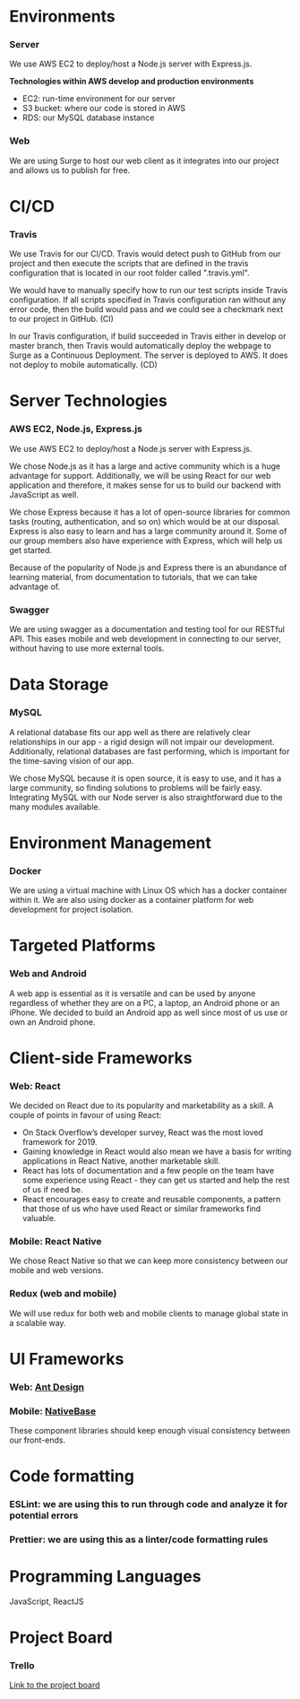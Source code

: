 # Environments

### Server

We use AWS EC2 to deploy/host a Node.js server with Express.js.

**Technologies within AWS develop and production environments**

* EC2: run-time environment for our server
* S3 bucket: where our code is stored in AWS
* RDS: our MySQL database instance


### Web

We are using Surge to host our web client as it integrates into our project and allows us to publish for free.


# CI/CD

### Travis

We use Travis for our CI/CD. Travis would detect push to GitHub from our project and then execute the scripts that are defined in the travis configuration that is located in our root folder called ".travis.yml".

We would have to manually specify how to run our test scripts inside Travis configuration. If all scripts specified in Travis configuration ran without any error code, then the build would pass and we could see a checkmark next to our project in GitHub. (CI)

In our Travis configuration, if build succeeded in Travis either in develop or master branch, then Travis would automatically deploy the webpage to Surge as a Continuous Deployment. The server is deployed to AWS. It does not deploy to mobile automatically. (CD)


# Server Technologies

### AWS EC2, Node.js, Express.js

We use AWS EC2 to deploy/host a Node.js server with Express.js.

We chose Node.js as it has a large and active community which is a huge advantage for support. Additionally, we will be using React for our web application and therefore, it makes sense for us to build our backend with JavaScript as well. 

We chose Express because it has a lot of open-source libraries for common tasks (routing, authentication, and so on) which would be at our disposal. Express is also easy to learn and has a large community around it. Some of our group members also have experience with Express, which will help us get started.

Because of the popularity of Node.js and Express there is an abundance of learning material, from documentation to tutorials, that we can take advantage of.

### Swagger

We are using swagger as a documentation and testing tool for our RESTful API. This eases mobile and web development in connecting to our server, without having to use more external tools.




# Data Storage

### MySQL

A relational database fits our app well as there are relatively clear relationships in our app - a rigid design will not impair our development. Additionally, relational databases are fast performing, which is important for the time-saving vision of our app. 

We chose MySQL because it is open source, it is easy to use, and it has a large community, so finding solutions to problems will be fairly easy. Integrating MySQL with our Node server is also straightforward due to the many modules available.

# Environment Management

### Docker

We are using a virtual machine with Linux OS which has a docker container within it. 
We are also using docker as a container platform for web development for project isolation.

# Targeted Platforms

### Web and Android 

A web app is essential as it is versatile and can be used by anyone regardless of whether they are on a PC, a laptop, an Android phone or an iPhone. We decided to build an Android app as well since most of us use or own an Android phone.


# Client-side Frameworks

### Web: React

We decided on React due to its popularity and marketability as a skill. A couple of points in favour of using React:

- On Stack Overflow’s developer survey, React was the most loved framework for 2019. 
- Gaining knowledge in React would also mean we have a basis for writing applications in React Native, another marketable skill. 
- React has lots of documentation and a few people on the team have some experience using React - they can get us started and help the rest of us if need be.
- React encourages easy to create and reusable components, a pattern that those of us who have used React or similar frameworks find valuable.

### Mobile: React Native

We chose React Native so that we can keep more consistency between our mobile and web versions.


### Redux (web and mobile)

We will use redux for both web and mobile clients to manage global state in a scalable way.


# UI Frameworks

### Web: [Ant Design](https://ant.design/)

### Mobile: [NativeBase](https://nativebase.io/)

These component libraries should keep enough visual consistency between our front-ends.


# Code formatting 

### ESLint: we are using this to run through code and analyze it for potential errors

### Prettier: we are using this as a linter/code formatting rules


# Programming Languages

JavaScript, ReactJS


# Project Board

### Trello

[Link to the project board ](https://trello.com/invite/b/ZWdpiKU1/c081ab4b426b4d953ce995e8a5feee37/4350-scheduler)


